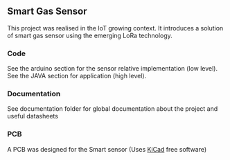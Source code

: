## Smart Gas Sensor

This project was realised in the IoT growing context. It introduces a solution of 
smart gas sensor using the emerging LoRa technology.

### Code 

See the arduino section for the sensor relative implementation (low level).
See the JAVA section for application (high level).

### Documentation

See documentation folder for global documentation about the project and useful datasheets

### PCB

A PCB was designed for the Smart sensor (Uses [KiCad](http://kicad-pcb.org/) free software)
